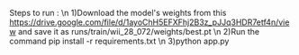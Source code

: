 Steps to run : \n
1)Download the model's weights from this https://drive.google.com/file/d/1ayoChH5EFXFhj2B3z_pJJq3HDR7etf4n/view and save it as runs/train/wii_28_072/weights/best.pt \n
2)Run the command pip install -r requirements.txt \n
3)python app.py
